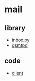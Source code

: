 ﻿# mail

## library
- [inbox.py](https://github.com/kennethreitz/inbox.py)
- [gsmtpd](https://github.com/34nm/gsmtpd)

## code

- [client]()